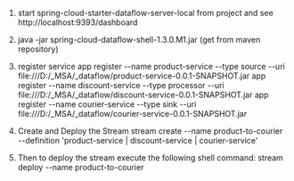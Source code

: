 

1) start spring-cloud-starter-dataflow-server-local from project and see http://localhost:9393/dashboard

2) java -jar spring-cloud-dataflow-shell-1.3.0.M1.jar (get from maven repository)

3) register service
   app register --name product-service --type source --uri file:///D:/_MSA/_dataflow/product-service-0.0.1-SNAPSHOT.jar
   app register --name discount-service --type processor --uri file:///D:/_MSA/_dataflow/discount-service-0.0.1-SNAPSHOT.jar
   app register --name courier-service --type sink --uri file:///D:/_MSA/_dataflow/courier-service-0.0.1-SNAPSHOT.jar
   
4) Create and Deploy the Stream
   stream create --name product-to-courier --definition 'product-service | discount-service | courier-service'

5) Then to deploy the stream execute the following shell command:
   stream deploy --name product-to-courier